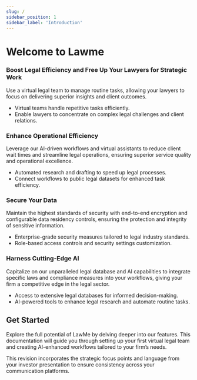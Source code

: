 ```yaml
---
slug: /
sidebar_position: 1
sidebar_label: 'Introduction'
---
```


# Welcome to Lawme

### Boost Legal Efficiency and Free Up Your Lawyers for Strategic Work

Use a virtual legal team to manage routine tasks, allowing your lawyers to focus on delivering superior insights and client outcomes.

- Virtual teams handle repetitive tasks efficiently.
- Enable lawyers to concentrate on complex legal challenges and client relations.

### Enhance Operational Efficiency

Leverage our AI-driven workflows and virtual assistants to reduce client wait times and streamline legal operations, ensuring superior service quality and operational excellence.

- Automated research and drafting to speed up legal processes.
- Connect workflows to public legal datasets for enhanced task efficiency.

### Secure Your Data

Maintain the highest standards of security with end-to-end encryption and configurable data residency controls, ensuring the protection and integrity of sensitive information.

- Enterprise-grade security measures tailored to legal industry standards.
- Role-based access controls and security settings customization.

### Harness Cutting-Edge AI

Capitalize on our unparalleled legal database and AI capabilities to integrate specific laws and compliance measures into your workflows, giving your firm a competitive edge in the legal sector.

- Access to extensive legal databases for informed decision-making.
- AI-powered tools to enhance legal research and automate routine tasks.

## Get Started

Explore the full potential of LawMe by delving deeper into our features. This documentation will guide you through setting up your first virtual legal team and creating AI-enhanced workflows tailored to your firm’s needs.

This revision incorporates the strategic focus points and language from your investor presentation to ensure consistency across your communication platforms.